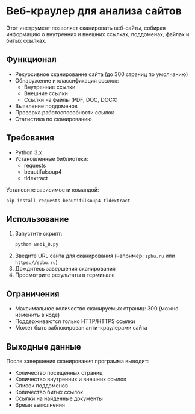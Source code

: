 # Веб-краулер для анализа сайтов

Этот инструмент позволяет сканировать веб-сайты, собирая информацию о внутренних и внешних ссылках, поддоменах, файлах и битых ссылках.

## Функционал

- Рекурсивное сканирование сайта (до 300 страниц по умолчанию)
- Обнаружение и классификация ссылок:
  - Внутренние ссылки
  - Внешние ссылки
  - Ссылки на файлы (PDF, DOC, DOCX)
- Выявление поддоменов
- Проверка работоспособности ссылок
- Статистика по сканированию

## Требования

- Python 3.x
- Установленные библиотеки:
  - requests
  - beautifulsoup4
  - tldextract

Установите зависимости командой:
```
pip install requests beautifulsoup4 tldextract
```

## Использование

1. Запустите скрипт:
   ```
   python web1_0.py
   ```
2. Введите URL сайта для сканирования (например: `spbu.ru` или `https://spbu.ru`)
3. Дождитесь завершения сканирования
4. Просмотрите результаты в терминале

## Ограничения

- Максимальное количество сканируемых страниц: 300 (можно изменить в коде)
- Поддерживаются только HTTP/HTTPS ссылки
- Может быть заблокирован анти-краулерами сайта

## Выходные данные

После завершения сканирования программа выводит:
- Количество посещенных страниц
- Количество внутренних и внешних ссылок
- Список поддоменов
- Количество битых ссылок
- Ссылки на найденные документы
- Время выполнения
